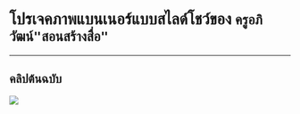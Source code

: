 #  โปรเจคภาพแบนเนอร์แบบสไลด์โชว์ของ ```ครูอภิวัฒน์"สอนสร้างสื่อ"```
---
## คลิปต้นฉบับ

<a href="https://www.youtube.com/channel/UCVj4Ou996CE8COuUf78g3bg" target="_blank"><img src="https://img.shields.io/badge/original video-FF0000?style=for-the-badge&logo=youtube&logoColor=white" target="_blank"></a>